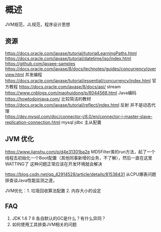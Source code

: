# 概述

JVM规范，JL规范，程序设计思想

## 资源

https://docs.oracle.com/javase/tutorial/tutorialLearningPaths.html  
https://docs.oracle.com/javase/tutorial/datetime/iso/index.html  
https://github.com/javaee-samples 
https://docs.oracle.com/javase/8/docs/technotes/guides/concurrency/overview.html 并发编程
https://docs.oracle.com/javase/tutorial/essential/concurrency/index.html 官方教程
https://docs.oracle.com/javase/8/docs/api/ stream  
https://www.cnblogs.com/maohuidong/p/8044568.html Java编码  
https://howtodoinjava.com/  比较简洁的教材  
https://docs.oracle.com/javase/tutorial/reflect/index.html 反射 并不是动态代理  
https://dev.mysql.com/doc/connector-j/8.0/en/connector-j-master-slave-replication-connection.html  mysql jdbc 主从配置

## JVM 优化

https://www.jianshu.com/p/d4e31301ba2e MD5Filter类的run方法，起了一个线程去初始化一个Boot配置（其他同事新增的业务，不了解），然后一直在这里WATTING了  这种问题正常应该在开发环境就会解决

https://blog.csdn.net/qq_42914528/article/details/81538431  从CPU爆表问题排查谈Java性能监测之道，

JVM优化：1. 垃圾回收算法配置  2. 内存大小的设定

## FAQ 

1. JDK 1.6 7 8 各自默认的GC是什么？有什么异同？
2. 如何使用工具排查JVM相关的问题